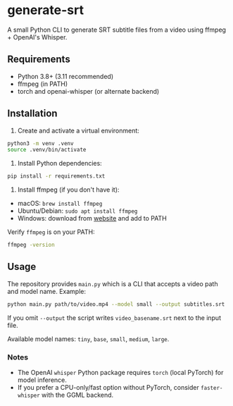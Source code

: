 # generate-srt

A small Python CLI to generate SRT subtitle files from a video using ffmpeg + OpenAI's Whisper.

## Requirements

- Python 3.8+ (3.11 recommended)
- ffmpeg (in PATH)
- torch and openai-whisper (or alternate backend)

## Installation

1. Create and activate a virtual environment:

```bash
python3 -m venv .venv
source .venv/bin/activate
```

1. Install Python dependencies:

```bash
pip install -r requirements.txt
```

1. Install ffmpeg (if you don't have it):

- macOS: `brew install ffmpeg`
- Ubuntu/Debian: `sudo apt install ffmpeg`
- Windows: download from [website](https://ffmpeg.org/download.html) and add to PATH

Verify `ffmpeg` is on your PATH:

```bash
ffmpeg -version
```

## Usage

The repository provides `main.py` which is a CLI that accepts a video path and model name. Example:

```bash
python main.py path/to/video.mp4 --model small --output subtitles.srt
```

If you omit `--output` the script writes `video_basename.srt` next to the input file.

Available model names: `tiny`, `base`, `small`, `medium`, `large`.

### Notes

- The OpenAI `whisper` Python package requires `torch` (local PyTorch) for model inference.
- If you prefer a CPU-only/fast option without PyTorch, consider `faster-whisper` with the GGML backend.
